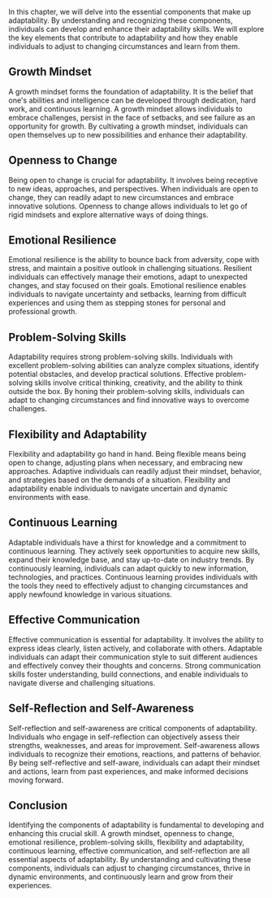
In this chapter, we will delve into the essential components that make up adaptability. By understanding and recognizing these components, individuals can develop and enhance their adaptability skills. We will explore the key elements that contribute to adaptability and how they enable individuals to adjust to changing circumstances and learn from them.

Growth Mindset
--------------

A growth mindset forms the foundation of adaptability. It is the belief that one's abilities and intelligence can be developed through dedication, hard work, and continuous learning. A growth mindset allows individuals to embrace challenges, persist in the face of setbacks, and see failure as an opportunity for growth. By cultivating a growth mindset, individuals can open themselves up to new possibilities and enhance their adaptability.

Openness to Change
------------------

Being open to change is crucial for adaptability. It involves being receptive to new ideas, approaches, and perspectives. When individuals are open to change, they can readily adapt to new circumstances and embrace innovative solutions. Openness to change allows individuals to let go of rigid mindsets and explore alternative ways of doing things.

Emotional Resilience
--------------------

Emotional resilience is the ability to bounce back from adversity, cope with stress, and maintain a positive outlook in challenging situations. Resilient individuals can effectively manage their emotions, adapt to unexpected changes, and stay focused on their goals. Emotional resilience enables individuals to navigate uncertainty and setbacks, learning from difficult experiences and using them as stepping stones for personal and professional growth.

Problem-Solving Skills
----------------------

Adaptability requires strong problem-solving skills. Individuals with excellent problem-solving abilities can analyze complex situations, identify potential obstacles, and develop practical solutions. Effective problem-solving skills involve critical thinking, creativity, and the ability to think outside the box. By honing their problem-solving skills, individuals can adapt to changing circumstances and find innovative ways to overcome challenges.

Flexibility and Adaptability
----------------------------

Flexibility and adaptability go hand in hand. Being flexible means being open to change, adjusting plans when necessary, and embracing new approaches. Adaptive individuals can readily adjust their mindset, behavior, and strategies based on the demands of a situation. Flexibility and adaptability enable individuals to navigate uncertain and dynamic environments with ease.

Continuous Learning
-------------------

Adaptable individuals have a thirst for knowledge and a commitment to continuous learning. They actively seek opportunities to acquire new skills, expand their knowledge base, and stay up-to-date on industry trends. By continuously learning, individuals can adapt quickly to new information, technologies, and practices. Continuous learning provides individuals with the tools they need to effectively adjust to changing circumstances and apply newfound knowledge in various situations.

Effective Communication
-----------------------

Effective communication is essential for adaptability. It involves the ability to express ideas clearly, listen actively, and collaborate with others. Adaptable individuals can adapt their communication style to suit different audiences and effectively convey their thoughts and concerns. Strong communication skills foster understanding, build connections, and enable individuals to navigate diverse and challenging situations.

Self-Reflection and Self-Awareness
----------------------------------

Self-reflection and self-awareness are critical components of adaptability. Individuals who engage in self-reflection can objectively assess their strengths, weaknesses, and areas for improvement. Self-awareness allows individuals to recognize their emotions, reactions, and patterns of behavior. By being self-reflective and self-aware, individuals can adapt their mindset and actions, learn from past experiences, and make informed decisions moving forward.

Conclusion
----------

Identifying the components of adaptability is fundamental to developing and enhancing this crucial skill. A growth mindset, openness to change, emotional resilience, problem-solving skills, flexibility and adaptability, continuous learning, effective communication, and self-reflection are all essential aspects of adaptability. By understanding and cultivating these components, individuals can adjust to changing circumstances, thrive in dynamic environments, and continuously learn and grow from their experiences.
